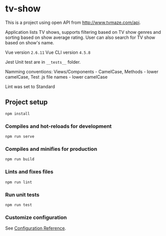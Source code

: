 # tv-show

This is a project using open API from http://www.tvmaze.com/api.

Application lists TV shows, supports filtering based on TV show genres and sorting based on show average rating.
User can also search for TV show based on show's name.

Vue version `2.6.11`
Vue CLI version `4.5.8`

Jest Unit test are in `__tests__` folder.

Namming conventions:
Views/Components - CamelCase,
Methods - lower camelCase,
Test .js file names - lower camelCase

Lint was set to Standard

## Project setup

```
npm install
```

### Compiles and hot-reloads for development

```
npm run serve
```

### Compiles and minifies for production

```
npm run build
```

### Lints and fixes files

```
npm run lint
```

### Run unit tests

```
npm run test
```

### Customize configuration

See [Configuration Reference](https://cli.vuejs.org/config/).
